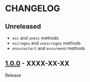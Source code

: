 # CHANGELOG
## Unreleased
- `esc` and `unesc` methods
- `escregex` and `unescregex` methods
- `ensurestart` and `ensureend` methods

## [1.0.0](../../tree/1.0.0) - XXXX-XX-XX
Release
